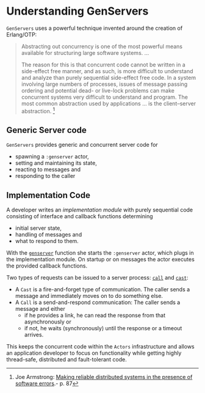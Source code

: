 # Understanding GenServers

`GenServers` uses a powerful technique invented around the creation of Erlang/OTP:

> Abstracting out concurrency is one of the most powerful means available for structuring large software systems. ...
> 
> The reason for this is that concurrent code cannot be written in a side-effect free manner, and as such, is more difficult to understand and analyze than purely sequential side-effect free code. In a system involving large numbers of processes, issues of message passing ordering and potential dead- or live-lock problems can make concurrent systems very difficult to understand and program. The most common abstraction used by applications ... is the client–server abstraction. [^1]

## Generic Server code

`GenServers` provides generic and concurrent server code for

- spawning a `:genserver` actor,
- setting and maintaining its state,
- reacting to messages and
- responding to the caller

## Implementation Code

A developer writes an *implementation module* with purely sequential code consisting of interface and
callback functions determining 

- initial server state,
- handling of messages and
- what to respond to them.

With the [`genserver`](@ref) function she starts the `:genserver` actor, which plugs in the implementation module. On startup or on messages the actor executes the provided callback functions.

Two types of requests can be issued to a server process: [`call`](https://juliaactors.github.io/Actors.jl/dev/api/#Actors.call) and [`cast`](https://juliaactors.github.io/Actors.jl/dev/api/#Actors.cast):

- A `Cast` is a fire-and-forget type of communication. The caller sends a message and immediately moves on to do something else.
- A `Call` is a send-and-respond communication: The caller sends a message and either
    - if he provides a link, he can read the response from that asynchronously or
    - if not, he waits (synchronously) until the response or a timeout arrives.

This keeps the concurrent code within the `Actors` infrastructure and allows an application developer to focus on functionality while getting highly thread-safe, distributed and fault-tolerant code.

[^1]: Joe Armstrong: [Making reliable distributed systems in the presence of software errors](https://erlang.org/download/armstrong_thesis_2003.pdf).- p. 87